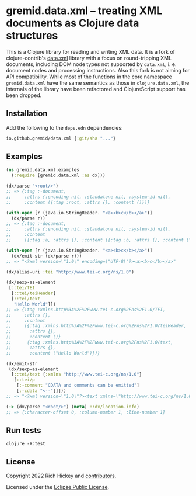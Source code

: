 # gremid.data.xml – treating XML documents as Clojure data structures

This is a Clojure library for reading and writing XML data. It is a fork of
clojure-contrib's [data.xml](https://github.com/clojure/data.xml) library with a
focus on round-tripping XML documents, including DOM node types not supported by
`data.xml`, i. e. document nodes and processing instructions. Also this fork is
not aiming for API compatibility. While most of the functions in the core
namespace `gremid.data.xml` have the same semantics as those in
`clojure.data.xml`, the internals of the library have been refactored and
ClojureScript support has been dropped.

## Installation

Add the following to the `deps.edn` dependencies:

```clojure
io.github.gremid/data.xml {:git/sha "..."}
```

## Examples

```clojure
(ns gremid.data.xml.examples
  (:require [gremid.data.xml :as dx]))

(dx/parse "<root/>")
;; => {:tag :-document,
;;     :attrs {:encoding nil, :standalone nil, :system-id nil},
;;     :content ({:tag :root, :attrs {}, :content ()})}

(with-open [r (java.io.StringReader. "<a><b>c</b></a>")]
  (dx/parse r))
;; => {:tag :-document,
;;     :attrs {:encoding nil, :standalone nil, :system-id nil},
;;     :content
;;     ({:tag :a, :attrs {}, :content ({:tag :b, :attrs {}, :content ("c")})})}

(with-open [r (java.io.StringReader. "<a><b>c</b></a>")]
  (dx/emit-str (dx/parse r)))
;; => "<?xml version=\"1.0\" encoding=\"UTF-8\"?><a><b>c</b></a>"

(dx/alias-uri :tei "http://www.tei-c.org/ns/1.0")

(dx/sexp-as-element
 [::tei/TEI
  [::tei/teiHeader]
  [::tei/text
   "Hello World"]])
;; => {:tag :xmlns.http%3A%2F%2Fwww.tei-c.org%2Fns%2F1.0/TEI,
;;     :attrs {},
;;     :content
;;     ({:tag :xmlns.http%3A%2F%2Fwww.tei-c.org%2Fns%2F1.0/teiHeader,
;;       :attrs {},
;;       :content ()}
;;      {:tag :xmlns.http%3A%2F%2Fwww.tei-c.org%2Fns%2F1.0/text,
;;       :attrs {},
;;       :content ("Hello World")})}

(dx/emit-str
 (dx/sexp-as-element
  [::tei/text {:xmlns "http://www.tei-c.org/ns/1.0"}
   [::tei/p
    [:-comment "CDATA and comments can be emitted"]
    [:-cdata "<--"]]]))
;; => "<?xml version=\"1.0\"?><text xmlns=\"http://www.tei-c.org/ns/1.0\"><p><!--CDATA and comments can be emitted--><![CDATA[<--]]></p></text>"

(-> (dx/parse "<root/>") (meta) ::dx/location-info)
;; => {:character-offset 0, :column-number 1, :line-number 1}
```

## Run tests

```shell
clojure -X:test
```

## License

Copyright 2022 Rich Hickey and [contributors](AUTHORS).

Licensed under the [Eclipse Public
License](http://www.opensource.org/licenses/eclipse-1.0.php).
